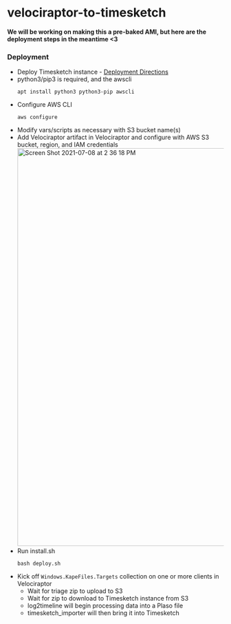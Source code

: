 # velociraptor-to-timesketch

**We will be working on making this a pre-baked AMI, but here are the deployment steps in the meantime <3**

### Deployment
* Deploy Timesketch instance - [Deployment Directions](https://github.com/google/timesketch/blob/master/docs/getting-started/install.md)
* python3/pip3 is required, and the awscli
  ```
  apt install python3 python3-pip awscli
  ```
* Configure AWS CLI
  ```
  aws configure 
  ```
* Modify vars/scripts as necessary with S3 bucket name(s)
* Add Velociraptor artifact in Velociraptor and configure with AWS S3 bucket, region, and IAM credentials
  <img width="924" alt="Screen Shot 2021-07-08 at 2 36 18 PM" src="https://user-images.githubusercontent.com/1244979/124973850-114cdc80-dffa-11eb-8267-fc97488993b2.png">
* Run install.sh
  ```
  bash deploy.sh
  ```
* Kick off `Windows.KapeFiles.Targets` collection on one or more clients in Velociraptor
  * Wait for triage zip to upload to S3
  * Wait for zip to download to Timesketch instance from S3
  * log2timeline will begin processing data into a Plaso file
  * timesketch_importer will then bring it into Timesketch
